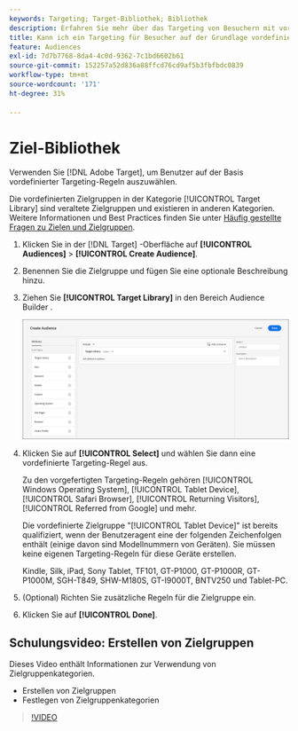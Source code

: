 ```yaml
---
keywords: Targeting; Target-Bibliothek; Bibliothek
description: Erfahren Sie mehr über das Targeting von Besuchern mit vordefinierten alten Zielgruppen.
title: Kann ich ein Targeting für Besucher auf der Grundlage vordefinierter Targeting-Regeln durchführen?
feature: Audiences
exl-id: 7d7b7768-8da4-4c0d-9362-7c1bd6602b61
source-git-commit: 152257a52d836a88ffcd76cd9af5b3fbfbdc0839
workflow-type: tm+mt
source-wordcount: '171'
ht-degree: 31%

---
```


# Ziel-Bibliothek

Verwenden Sie [!DNL Adobe Target], um Benutzer auf der Basis vordefinierter Targeting-Regeln auszuwählen.

Die vordefinierten Zielgruppen in der Kategorie [!UICONTROL Target Library] sind veraltete Zielgruppen und existieren in anderen Kategorien. Weitere Informationen und Best Practices finden Sie unter [Häufig gestellte Fragen zu Zielen und Zielgruppen](/help/main/c-target/c-troubleshooting-targets-and-audiences/troubleshooting-targets-and-audiences.md#concept_C4EE4B8F4840430CBD798D579A8F208D).

1. Klicken Sie in der [!DNL Target] -Oberfläche auf **[!UICONTROL Audiences]** > **[!UICONTROL Create Audience]**.
1. Benennen Sie die Zielgruppe und fügen Sie eine optionale Beschreibung hinzu.
1. Ziehen Sie **[!UICONTROL Target Library]** in den Bereich Audience Builder .

   ![Ziel-Bibliothek](assets/target_library.png)

1. Klicken Sie auf **[!UICONTROL Select]** und wählen Sie dann eine vordefinierte Targeting-Regel aus.

   Zu den vorgefertigten Targeting-Regeln gehören [!UICONTROL Windows Operating System], [!UICONTROL Tablet Device], [!UICONTROL Safari Browser], [!UICONTROL Returning Visitors], [!UICONTROL Referred from Google] und mehr.

   Die vordefinierte Zielgruppe &quot;[!UICONTROL Tablet Device]&quot; ist bereits qualifiziert, wenn der Benutzeragent eine der folgenden Zeichenfolgen enthält (einige davon sind Modellnummern von Geräten). Sie müssen keine eigenen Targeting-Regeln für diese Geräte erstellen.

   Kindle, Silk, iPad, Sony Tablet, TF101, GT-P1000, GT-P1000R, GT-P1000M, SGH-T849, SHW-M180S, GT-I9000T, BNTV250 und Tablet-PC.

1. (Optional) Richten Sie zusätzliche Regeln für die Zielgruppe ein.
1. Klicken Sie auf **[!UICONTROL Done]**.

## Schulungsvideo: Erstellen von Zielgruppen

Dieses Video enthält Informationen zur Verwendung von Zielgruppenkategorien.

* Erstellen von Zielgruppen
* Festlegen von Zielgruppenkategorien

>[!VIDEO](https://video.tv.adobe.com/v/17392)
